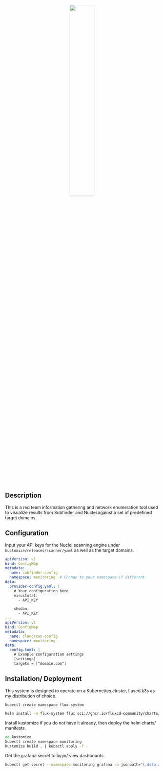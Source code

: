 
<div align="center">
<img src="https://github.com/td4b/CloudScan/blob/master/icon.png" width="40%">
</div>

## Description

This is a red team information gathering and network enumeration tool used to visualize results from Subfinder and Nuclei against a set of predefined target domains.

## Configuration

Input your API keys for the Nuclei scanning engine under `kustomize/releases/scanner/yaml` as well as the target domains.

```yaml
apiVersion: v1
kind: ConfigMap
metadata:
  name: subfinder-config
  namespace: monitoring  # Change to your namespace if different
data:
  provider-config.yaml: |
    # Your configuration here
    virustotal:
      - API_KEY

    shodan:
      - API_KEY
---
apiVersion: v1
kind: ConfigMap
metadata:
  name: cloudscan-config
  namespace: monitoring
data:
  config.toml: |
    # Example configuration settings
    [settings]
    targets = ["domain.com"]
```

## Installation/ Deployment

This system is designed to operate on a Kubernettes cluster, I used k3s as my distribution of choice. 

```bash
kubectl create namespace flux-system
```

```bash
helm install -n flux-system flux oci://ghcr.io/fluxcd-community/charts/flux2
```

Install kustomize if you do not have it already, then deploy the helm charts/ manifests.

```bash
cd kustomize
kubectl create namespace monitoring
kustomize build . | kubectl apply -f -
```

Get the grafana secret to login/ view dashboards.

```bash
kubectl get secret --namespace monitoring grafana -o jsonpath="{.data.admin-password}" | base64 --decode ; echo
```
